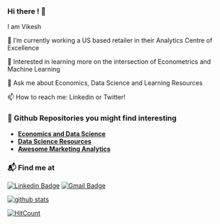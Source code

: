 ### Hi there ! 👋 

I am Vikesh 

🔭 I’m currently working a US based retailer in their Analytics Centre of Excellence

🌱 Interested in learning more on the intersection of Econometrics and Machine Learning

💬 Ask me about Economics, Data Science and Learning Resources

📫 How to reach me: Linkedin or Twitter!


### 🚀 Github Repositories you might find interesting 

- **[Economics and Data Science](https://github.com/vkoul/Econ-Data-Science)**
- **[Data Science Resources](https://github.com/vkoul/Data-Science-Resources)**
- **[Awesome Marketing Analytics](https://github.com/vkoul/awesome-Marketing-Analytics)**


### 📬 Find me at

[![Linkedin Badge](https://img.shields.io/badge/-LinkedIn-blue?style=flat-square&logo=Linkedin&logoColor=white&link=https://www.linkedin.com/in/vikeshkoul/)](https://www.linkedin.com/in/vikeshkoul/)
[![Gmail Badge](https://img.shields.io/badge/-Gmail-d14836?style=flat-square&logo=Gmail&logoColor=white&link=mailto:vikeshkoul@gmail.com)](mailto:vikeshkoul@gmail.com)  


<!--- ![Blog Badge](http://img.shields.io/badge/-Tech%20blog-black?style=flat-square&logo=github&link=https://vikeshkoul.netlify.app/)](https://vikeshkoul.netlify.app/) --->


[![github stats](https://github-readme-stats.vercel.app/api?username=vkoul&hide=prs,issues,contribs&count_private=true&show_icons=true&hide_border=False)](https://github.com/vkoul)

[![HitCount](http://hits.dwyl.com/vkoul/README.svg)](http://hits.dwyl.com/vkoul/README)
